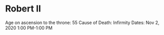 # Robert II

Age on ascension to the throne: 55
Cause of Death: Infirmity
Dates: Nov 2, 2020 1:00 PM-1:00 PM